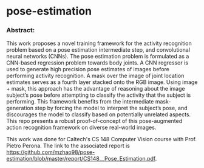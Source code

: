 # pose-estimation

### Abstract:
This work proposes a novel training framework for the activity recognition problem based on a pose estimation intermediate step, and convolutional neural networks (CNNs). The pose estimation problem is formulated as a CNN-based regression problem towards body joints. A CNN regressor is used to generate high precision pose estimates of images before performing activity recognition. A mask over the image of joint location estimates serves as a fourth layer stacked onto the RGB image. Using image + mask, this approach has the advantage of reasoning about the image subject’s pose before attempting to classify the activity that the subject is performing. This framework benefits from the intermediate mask-generation step by forcing the model to interpret the subject’s pose, and discourages the model to classify based on potentially unrelated aspects. This repo presents a robust proof-of-concept of this pose-augmented action recognition framework on diverse real-world images.

This work was done for Caltech's CS 148 Computer Vision course with Prof. Pietro Perona. The link to the associated report is https://github.com/mzhao98/pose-estimation/blob/master/report/CS148__Pose_Estimation.pdf. 
